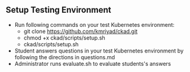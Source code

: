 ## Setup Testing Environment
- Run following commands on your test Kubernetes environment:
    - git clone https://github.com/kmriyad/ckad.git
    - chmod +x ckad/scripts/setup.sh
    - ckad/scripts/setup.sh
- Student answers questions in your test Kubernetes environment by following the directions in questions.md
- Administrator runs evaluate.sh to evaluate students's answers

